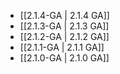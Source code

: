 - [[2.1.4-GA | 2.1.4 GA]]
- [[2.1.3-GA | 2.1.3 GA]]
- [[2.1.2-GA | 2.1.2 GA]]
- [[2.1.1-GA | 2.1.1 GA]]
- [[2.1.0-GA | 2.1.0 GA]]
